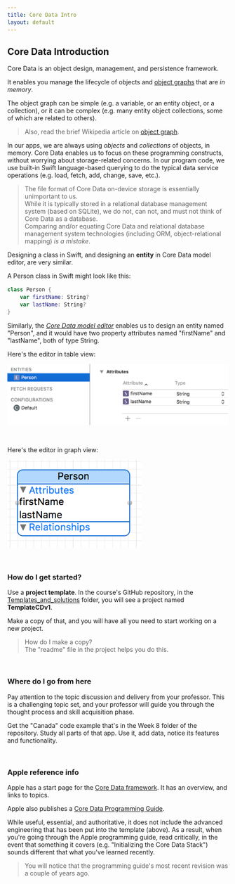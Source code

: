 ```yaml
---
title: Core Data Intro
layout: default
---
```


## Core Data Introduction

Core Data is an object design, management, and persistence framework.

It enables you manage the lifecycle of objects and [object graphs](https://developer.apple.com/library/ios/Documentation/General/Conceptual/DevPedia-CocoaCore/ObjectGraph.html) that are *in memory*. 

The object graph can be simple (e.g. a variable, or an entity object, or a collection), or it can be complex (e.g. many entity object collections, some of which are related to others). 

> Also, read the brief Wikipedia article on [object graph](https://en.wikipedia.org/wiki/Object_graph).

In our apps, we are always using *objects* and *collections* of objects, in memory. Core Data enables us to focus on these programming constructs, without worrying about storage-related concerns. In our program code, we use built-in Swift language-based querying to do the typical data service operations (e.g. load, fetch, add, change, save, etc.). 

> The file format of Core Data on-device storage is essentially unimportant to us.  
> While it is typically stored in a relational database management system (based on SQLite), we do not, can not, and must not think of Core Data as a database.  
> Comparing and/or equating Core Data and relational database management system technologies (including ORM, object-relational mapping) *is a mistake*.

Designing a class in Swift, and designing an **entity** in Core Data model editor, are very similar.

A Person class in Swift might look like this:

```swift
class Person {
    var firstName: String?
    var lastName: String?
}
```

Similarly, the *[Core Data model editor](https://help.apple.com/xcode/mac/10.2/#/devd12d8e252)* enables us to design an entity named "Person", and it would have two property attributes named "firstName" and "lastName", both of type String. 

Here's the editor in table view:

![Editor table view](/media/cd-intro-model-editor-table.png)

<br>

Here's the editor in graph view:

![Editor graph view](/media/cd-intro-model-editor-graph.png)

<br>

### How do I get started?

Use a **project template**. In the course's GitHub repository, in the [Templates_and_solutions](https://github.com/dps923/fall2019/tree/master/Templates_and_solutions) folder, 
you will see a project named **TemplateCDv1**.

Make a copy of that, and you will have all you need to start working on a new project.

> How do I make a copy?  
> The "readme" file in the project helps you do this.

<br>

### Where do I go from here

Pay attention to the topic discussion and delivery from your professor. This is a challenging topic set, and your professor will guide you through the thought process and skill acquisition phase. 

Get the "Canada" code example that's in the Week 8 folder of the repository. Study all parts of that app. Use it, add data, notice its features and functionality. 

<br>

### Apple reference info

Apple has a start page for the [Core Data framework](https://developer.apple.com/documentation/coredata). It has an overview, and links to topics. 

Apple also publishes a [Core Data Programming Guide](https://developer.apple.com/library/archive/documentation/Cocoa/Conceptual/CoreData/index.html). 

While useful, essential, and authoritative, it does not include the advanced engineering that has been put into the template (above). As a result, when you're going through the Apple programming guide, read critically, in the event that something it covers (e.g. "Initializing the Core Data Stack") sounds different that what you've learned recently. 

> You will notice that the programming guide's most recent revision was a couple of years ago. 

<br>
